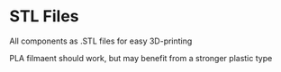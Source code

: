 # STL Files 

All components as .STL files for easy 3D-printing

PLA filmaent should work, but may benefit from a stronger plastic type

